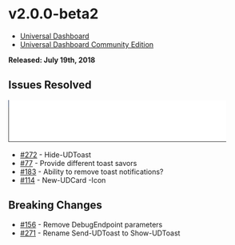 # v2.0.0-beta2

* [Universal Dashboard](https://www.powershellgallery.com/packages/UniversalDashboard/2.0.0-beta2)
* [Universal Dashboard Community Edition](https://www.powershellgallery.com/packages/UniversalDashboard.Community/2.0.0-beta2)

**Released: July 19th, 2018**

## Issues Resolved

![](/images/toast.gif)

* [\#272](https://github.com/ironmansoftware/universal-dashboard/issues/272) - Hide-UDToast
* [\#77](https://github.com/ironmansoftware/universal-dashboard/issues/77) - Provide different toast savors
* [\#183](https://github.com/ironmansoftware/universal-dashboard/issues/183) - Ability to remove toast notifications?
* [\#114](https://github.com/ironmansoftware/universal-dashboard/issues/114) - New-UDCard -Icon


## Breaking Changes

* [\#156](https://github.com/ironmansoftware/universal-dashboard/issues/156) - Remove DebugEndpoint parameters
* [\#271](https://github.com/ironmansoftware/universal-dashboard/issues/271) - Rename Send-UDToast to Show-UDToast

